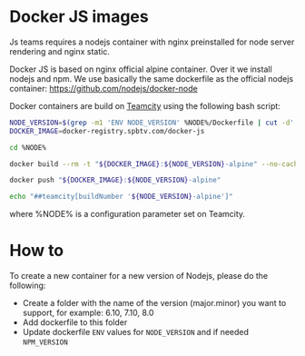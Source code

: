 # Docker JS images

Js teams requires a nodejs container with nginx preinstalled for node server rendering and nginx static.

Docker JS is based on nginx official alpine container. Over it we install nodejs and npm. We use basically the same dockerfile as the official nodejs container: https://github.com/nodejs/docker-node

Docker containers are build on [Teamcity](http://teamcity.mwm.local/admin/editProject.html?projectId=JsFrontier_DockerRegistrySpbtvComDockerJs) using the following bash script:

```bash
NODE_VERSION=$(grep -m1 'ENV NODE_VERSION' %NODE%/Dockerfile | cut -d' ' -f3)
DOCKER_IMAGE=docker-registry.spbtv.com/docker-js

cd %NODE%

docker build --rm -t "${DOCKER_IMAGE}:${NODE_VERSION}-alpine" --no-cache=true .

docker push "${DOCKER_IMAGE}:${NODE_VERSION}-alpine"

echo "##teamcity[buildNumber '${NODE_VERSION}-alpine']"
```

where %NODE% is a configuration parameter set on Teamcity.

# How to

To create a new container for a new version of Nodejs, please do the following:

- Create a folder with the name of the version (major.minor) you want to support, for example: 6.10, 7.10, 8.0
- Add dockerfile to this folder
- Update dockerfile `ENV` values for `NODE_VERSION` and if needed `NPM_VERSION`